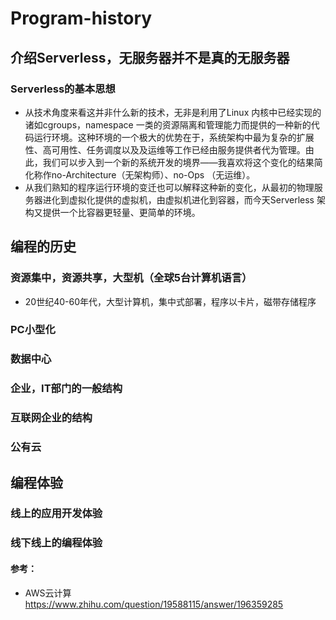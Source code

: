 # Program-history

## 介绍Serverless，无服务器并不是真的无服务器

   ### Serverless的基本思想
   * 从技术角度来看这并非什么新的技术，无非是利用了Linux 内核中已经实现的诸如cgroups，namespace 一类的资源隔离和管理能力而提供的一种新的代码运行环境。这种环境的一个极大的优势在于，系统架构中最为复杂的扩展性、高可用性、任务调度以及及运维等工作已经由服务提供者代为管理。由此，我们可以步入到一个新的系统开发的境界——我喜欢将这个变化的结果简化称作no-Architecture（无架构师）、no-Ops （无运维）。
   * 从我们熟知的程序运行环境的变迁也可以解释这种新的变化，从最初的物理服务器进化到虚拟化提供的虚拟机，由虚拟机进化到容器，而今天Serverless 架构又提供一个比容器更轻量、更简单的环境。


## 编程的历史

  ### 资源集中，资源共享，大型机（全球5台计算机语言）
  * 20世纪40-60年代，大型计算机，集中式部署，程序以卡片，磁带存储程序

  ### PC小型化

  ### 数据中心

  ### 企业，IT部门的一般结构

  ### 互联网企业的结构
  
  ### 公有云
  
## 编程体验

  ### 线上的应用开发体验
  
  ### 线下线上的编程体验
  


#### 参考：
* AWS云计算 https://www.zhihu.com/question/19588115/answer/196359285
